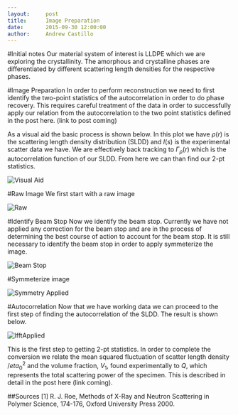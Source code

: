 ```yaml
---
layout:     post
title:      Image Preparation
date:       2015-09-30 12:00:00
author:     Andrew Castillo
---
```

<!-- Start Writing Below in Markdown -->

#Initial notes
Our material system of interest is LLDPE which we are exploring the crystallinity. The amorphous and crystalline phases are differentiated by
different scattering length densities for the respective phases. 

#Image Preparation
In order to perform reconstruction we need to first identify the two-point statistics of the autocorrelation in order
to do phase recovery. This requires careful treatment of the data in order to successfully apply our relation from the 
autocorrelation to the two point statistics defined in the post here. (link to post coming)

As a visual aid the basic process is shown below. In this plot we have $\rho(r)$ is the scattering length
density distribution (SLDD) and $I(s)$ is the experimental scatter data we have. We are effectively back tracking to $\Gamma_\rho(r)$ which
is the autocorrelation function of our SLDD. From here we can than find our 2-pt statistics.

![Visual Aid](https://41.media.tumblr.com/b00fe6a64ecfdb89feb1422f6600e1ce/tumblr_nvhw1d6uuh1rlqsr4o1_400.png)

#Raw Image
We first start with a raw image

![Raw](https://40.media.tumblr.com/71ab1336244161dbcd9fbc801b8f74a2/tumblr_nve0fcJxiN1rlqsr4o1_540.png) 

#Identify Beam Stop
Now we identify the beam stop. Currently we have not applied any correction for the beam stop and are in the process of determining the best
course of action to account for the beam stop. It is still necessary to identify the beam stop in order to apply symmeterize the image.

![Beam Stop](https://40.media.tumblr.com/c16c4895860750999d9b79e1f8eb53a5/tumblr_nvhsp4diEg1rlqsr4o1_1280.png)

#Symmeterize image

![Symmetry Applied](https://36.media.tumblr.com/8dc8c804df5dc35ad5e7ad2f97334087/tumblr_nvhtj6mwfI1rlqsr4o1_1280.jpg)

#Autocorrelation
Now that we have working data we can proceed to the first step of finding the autocorrelation of the SLDD. The result is shown below.

![IfftApplied](https://36.media.tumblr.com/c9687eebc4b894c8e075d0638e6822a9/tumblr_nvhticr6zM1rlqsr4o1_1280.jpg)

This is the first step to getting 2-pt statistics. In order to complete the conversion we relate the mean squared fluctuation of scatter length density $/eta_0^2$ and
the volume fraction, $V_1$, found experimentally to $Q$, which represents the total scattering power of the specimen. This is described in detail in the post here (link coming). 

##Sources
[1] R. J. Roe, Methods of X-Ray and Neutron Scattering in Polymer Science, 174-176, Oxford University Press 2000.
